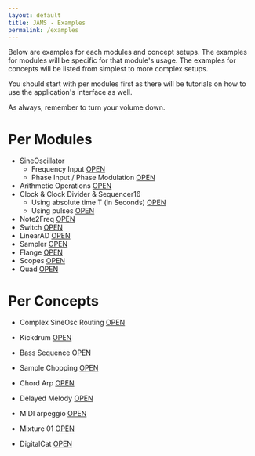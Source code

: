 ```yaml
---
layout: default
title: JAMS - Examples
permalink: /examples
---
```


Below are examples for each modules and concept setups. The examples for modules will be specific for that module's usage. The examples for concepts will be listed from simplest to more complex setups.

You should start with per modules first as there will be tutorials on how to use the application's interface as well.

As always, remember to turn your volume down.

# Per Modules

* SineOscillator
	* Frequency Input [OPEN](/app#load#/jams/sineosc01.json)
	* Phase Input / Phase Modulation [OPEN](/app#load#/jams/sineosc02.json)
* Arithmetic Operations [OPEN](/app#load#/jams/arithmetic.json)
* Clock & Clock Divider & Sequencer16
	* Using absolute time T (in Seconds) [OPEN](/app#load#/jams/clock01.json)
	* Using pulses [OPEN](/app#load#/jams/clock02.json)
* Note2Freq [OPEN](/app#load#/jams/note2freq.json)
* Switch [OPEN](/app#load#/jams/switch.json)
* LinearAD [OPEN](/app#load#/jams/linearad.json)
* Sampler [OPEN](/app#load#/jams/sampler.json)
* Flange [OPEN](/app#load#/jams/flange.json)
* Scopes [OPEN](/app#load#/jams/scopes.json)
* Quad [OPEN](/app#load#/jams/quad.json)

# Per Concepts

* Complex SineOsc Routing [OPEN](/app#load#/jams/concepts/complexRouting.json)
* Kickdrum [OPEN](/app#load#/jams/concepts/kickDrum.json)
* Bass Sequence [OPEN](/app#load#/jams/concepts/bassSequence.json)
* Sample Chopping [OPEN](/app#load#/jams/concepts/sampleChopping.json)
* Chord Arp [OPEN](/app#load#/jams/concepts/chordArp.json)
* Delayed Melody [OPEN](/app#load#/jams/concepts/delayedMelody.json)
* MIDI arpeggio [OPEN](/app#load#/jams/concepts/midiArpeggio.json)

* Mixture 01 [OPEN](/app#load#/jams/concepts/mixture01.json)
* DigitalCat [OPEN](/app#load#/jams/concepts/digicat.json)